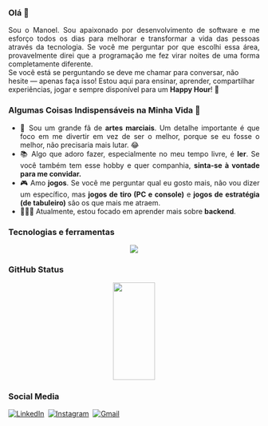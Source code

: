### Olá 👋
<div align="justify"> Sou o Manoel. Sou apaixonado por desenvolvimento de software e me esforço todos os dias para melhorar e transformar a vida das pessoas através da tecnologia. Se você me perguntar por que escolhi essa área, provavelmente direi que a programação me fez virar noites de uma forma completamente diferente. </div>
Se você está se perguntando se deve me chamar para conversar, não hesite — apenas faça isso! Estou aqui para ensinar, aprender, compartilhar experiências, jogar e sempre disponível para um <strong>Happy Hour</strong>! 🎉

### Algumas Coisas Indispensáveis na Minha Vida 🤔

<ul align="justify"> <li>🥋 Sou um grande fã de <strong>artes marciais</strong>. Um detalhe importante é que foco em me divertir em vez de ser o melhor, porque se eu fosse o melhor, não precisaria mais lutar. 😂</li> <li>📚 Algo que adoro fazer, especialmente no meu tempo livre, é <strong>ler</strong>. Se você também tem esse hobby e quer companhia, <strong>sinta-se à vontade para me convidar.</strong></li> <li>🎮 Amo <strong>jogos</strong>. Se você me perguntar qual eu gosto mais, não vou dizer um específico, mas <strong>jogos de tiro (PC e console)</strong> e <strong>jogos de estratégia (de tabuleiro)</strong> são os que mais me atraem.</li> <li>👨🏻‍💻 Atualmente, estou focado em aprender mais sobre <strong>backend</strong>. </ul>

### Tecnologias e ferramentas
<p align="center">
  <a href="https://skillicons.dev">
    <img src="https://skillicons.dev/icons?i=git,github,linux,docker,kubernetes,postgresql,mongo,redis,java,typescript,nodejs,nestjs,npm,graphql,express,prisma,maven,spring,hibernate,prometheus,kafka,rabbitmq,elasticsearch,postman,jenkins,idea,terraform,aws&perline=7" />
  </a>
</p>

### GitHub Status
<div align="center">  
  <img width="41%" height="195px" src="https://github-readme-stats.vercel.app/api/top-langs/?username=manoelvgsilva&layout=compact&hide_border=true&title_color=87CEFA&text_color=87CEFA&bg_color=0d1117" />
</div>

### Social Media
[![LinkedIn](https://img.shields.io/badge/LinkedIn-000?style=for-the-badge&logo=linkedin&logoColor=0E76A8)](https://www.linkedin.com/in/manoel-code/)&nbsp;
[![Instagram](https://img.shields.io/badge/Instagram-000?style=for-the-badge&logo=instagram&logoColor=0E76A8)](https://instagram.com/dev_manoel)&nbsp;
[![Gmail](https://img.shields.io/badge/Gmail-000?style=for-the-badge&logo=gmail&logoColor=0E76A8)](mailto:manoelvgsilva@gmail.com)&nbsp;
